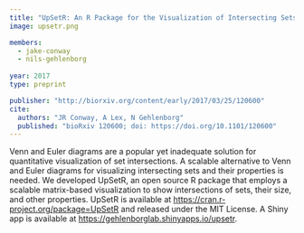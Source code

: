 ```yaml
---
title: "UpSetR: An R Package for the Visualization of Intersecting Sets and their Properties"
image: upsetr.png

members:
  - jake-conway
  - nils-gehlenborg
  
year: 2017
type: preprint

publisher: "http://biorxiv.org/content/early/2017/03/25/120600"
cite:
  authors: "JR Conway, A Lex, N Gehlenborg"
  published: "bioRxiv 120600; doi: https://doi.org/10.1101/120600"
---
```

Venn and Euler diagrams are a popular yet inadequate solution for quantitative visualization of set intersections. A scalable alternative to Venn and Euler diagrams for visualizing intersecting sets and their properties is needed. We developed UpSetR, an open source R package that employs a scalable matrix-based visualization to show intersections of sets, their size, and other properties. UpSetR is available at https://cran.r-project.org/package=UpSetR and released under the MIT License. A Shiny app is available at https://gehlenborglab.shinyapps.io/upsetr.
